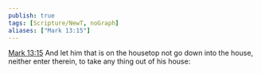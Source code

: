 ```yaml
---
publish: true
tags: [Scripture/NewT, noGraph]
aliases: ["Mark 13:15"]
---
```

[Mark 13:15](https://churchofjesuschrist.org/study/scriptures/nt/mark/13?lang=eng&id=p15#p15) And let him that is on the housetop not go down into the house, neither enter therein, to take any thing out of his house:
